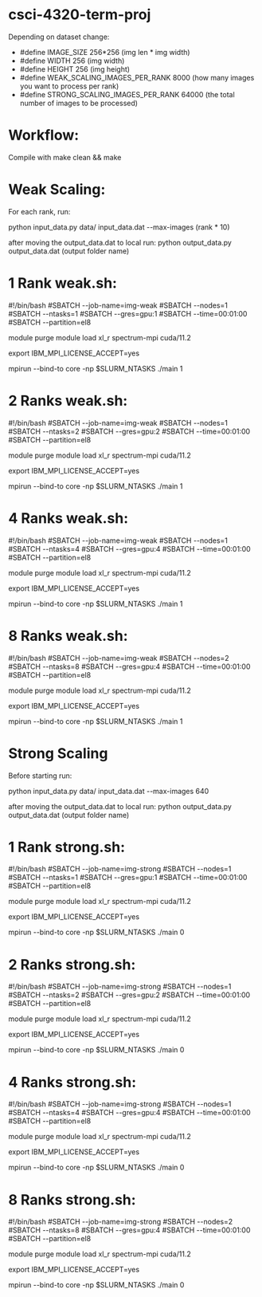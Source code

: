 # csci-4320-term-proj

Depending on dataset change:

- #define IMAGE_SIZE 256*256 (img len * img width)
- #define WIDTH 256 (img width)
- #define HEIGHT 256 (img height)
- #define WEAK_SCALING_IMAGES_PER_RANK 8000 (how many images you want to process per rank)
- #define STRONG_SCALING_IMAGES_PER_RANK 64000 (the total number of images to be processed)

# Workflow:

Compile with make clean && make

# Weak Scaling:

For each rank, run:

python input_data.py data/ input_data.dat --max-images (rank \* 10)

after moving the output_data.dat to local run:
python output_data.py output_data.dat (output folder name)

# 1 Rank weak.sh:

#!/bin/bash
#SBATCH --job-name=img-weak
#SBATCH --nodes=1
#SBATCH --ntasks=1
#SBATCH --gres=gpu:1
#SBATCH --time=00:01:00
#SBATCH --partition=el8

module purge
module load xl_r spectrum-mpi cuda/11.2

export IBM_MPI_LICENSE_ACCEPT=yes

mpirun --bind-to core -np $SLURM_NTASKS ./main 1

# 2 Ranks weak.sh:

#!/bin/bash
#SBATCH --job-name=img-weak
#SBATCH --nodes=1
#SBATCH --ntasks=2
#SBATCH --gres=gpu:2
#SBATCH --time=00:01:00
#SBATCH --partition=el8

module purge
module load xl_r spectrum-mpi cuda/11.2

export IBM_MPI_LICENSE_ACCEPT=yes

mpirun --bind-to core -np $SLURM_NTASKS ./main 1

# 4 Ranks weak.sh:

#!/bin/bash
#SBATCH --job-name=img-weak
#SBATCH --nodes=1
#SBATCH --ntasks=4
#SBATCH --gres=gpu:4
#SBATCH --time=00:01:00
#SBATCH --partition=el8

module purge
module load xl_r spectrum-mpi cuda/11.2

export IBM_MPI_LICENSE_ACCEPT=yes

mpirun --bind-to core -np $SLURM_NTASKS ./main 1

# 8 Ranks weak.sh:

#!/bin/bash
#SBATCH --job-name=img-weak
#SBATCH --nodes=2
#SBATCH --ntasks=8
#SBATCH --gres=gpu:4
#SBATCH --time=00:01:00
#SBATCH --partition=el8

module purge
module load xl_r spectrum-mpi cuda/11.2

export IBM_MPI_LICENSE_ACCEPT=yes

mpirun --bind-to core -np $SLURM_NTASKS ./main 1

# Strong Scaling

Before starting run:

python input_data.py data/ input_data.dat --max-images 640

after moving the output_data.dat to local run:
python output_data.py output_data.dat (output folder name)

# 1 Rank strong.sh:

#!/bin/bash
#SBATCH --job-name=img-strong
#SBATCH --nodes=1
#SBATCH --ntasks=1
#SBATCH --gres=gpu:1
#SBATCH --time=00:01:00
#SBATCH --partition=el8

module purge
module load xl_r spectrum-mpi cuda/11.2

export IBM_MPI_LICENSE_ACCEPT=yes

mpirun --bind-to core -np $SLURM_NTASKS ./main 0

# 2 Ranks strong.sh:

#!/bin/bash
#SBATCH --job-name=img-strong
#SBATCH --nodes=1
#SBATCH --ntasks=2
#SBATCH --gres=gpu:2
#SBATCH --time=00:01:00
#SBATCH --partition=el8

module purge
module load xl_r spectrum-mpi cuda/11.2

export IBM_MPI_LICENSE_ACCEPT=yes

mpirun --bind-to core -np $SLURM_NTASKS ./main 0

# 4 Ranks strong.sh:

#!/bin/bash
#SBATCH --job-name=img-strong
#SBATCH --nodes=1
#SBATCH --ntasks=4
#SBATCH --gres=gpu:4
#SBATCH --time=00:01:00
#SBATCH --partition=el8

module purge
module load xl_r spectrum-mpi cuda/11.2

export IBM_MPI_LICENSE_ACCEPT=yes

mpirun --bind-to core -np $SLURM_NTASKS ./main 0

# 8 Ranks strong.sh:

#!/bin/bash
#SBATCH --job-name=img-strong
#SBATCH --nodes=2
#SBATCH --ntasks=8
#SBATCH --gres=gpu:4
#SBATCH --time=00:01:00
#SBATCH --partition=el8

module purge
module load xl_r spectrum-mpi cuda/11.2

export IBM_MPI_LICENSE_ACCEPT=yes

mpirun --bind-to core -np $SLURM_NTASKS ./main 0
